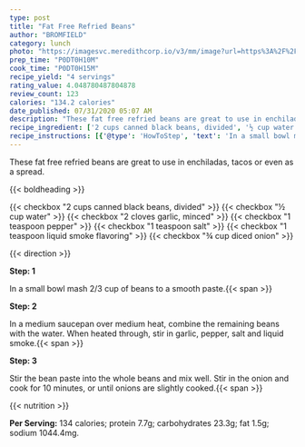 ```yaml
---
type: post
title: "Fat Free Refried Beans"
author: "BROMFIELD"
category: lunch
photo: "https://imagesvc.meredithcorp.io/v3/mm/image?url=https%3A%2F%2Fimages.media-allrecipes.com%2Fuserphotos%2F5366079.jpg"
prep_time: "P0DT0H10M"
cook_time: "P0DT0H15M"
recipe_yield: "4 servings"
rating_value: 4.048780487804878
review_count: 123
calories: "134.2 calories"
date_published: 07/31/2020 05:07 AM
description: "These fat free refried beans are great to use in enchiladas, tacos or even as a spread."
recipe_ingredient: ['2 cups canned black beans, divided', '½ cup water', '2 cloves garlic, minced', '1 teaspoon pepper', '1 teaspoon salt', '1 teaspoon liquid smoke flavoring', '¾ cup diced onion']
recipe_instructions: [{'@type': 'HowToStep', 'text': 'In a small bowl mash 2/3 cup of beans to a smooth paste.\n'}, {'@type': 'HowToStep', 'text': 'In a medium saucepan over medium heat, combine the remaining  beans with the water.  When heated through, stir in garlic, pepper, salt and liquid smoke.\n'}, {'@type': 'HowToStep', 'text': 'Stir the bean paste into the whole beans and mix well.  Stir in the onion and cook for 10 minutes, or until onions are slightly cooked.\n'}]
---
```


These fat free refried beans are great to use in enchiladas, tacos or even as a spread. 

{{< boldheading >}}

{{< checkbox "2 cups canned black beans, divided" >}}
{{< checkbox "½ cup water" >}}
{{< checkbox "2 cloves garlic, minced" >}}
{{< checkbox "1 teaspoon pepper" >}}
{{< checkbox "1 teaspoon salt" >}}
{{< checkbox "1 teaspoon liquid smoke flavoring" >}}
{{< checkbox "¾ cup diced onion" >}}


{{< direction >}}

**Step: 1**

In a small bowl mash 2/3 cup of beans to a smooth paste.{{< span >}}

**Step: 2**

In a medium saucepan over medium heat, combine the remaining  beans with the water.  When heated through, stir in garlic, pepper, salt and liquid smoke.{{< span >}}

**Step: 3**

Stir the bean paste into the whole beans and mix well.  Stir in the onion and cook for 10 minutes, or until onions are slightly cooked.{{< span >}}

{{< nutrition >}}

**Per Serving:** 134 calories; protein 7.7g; carbohydrates 23.3g; fat 1.5g; sodium 1044.4mg.